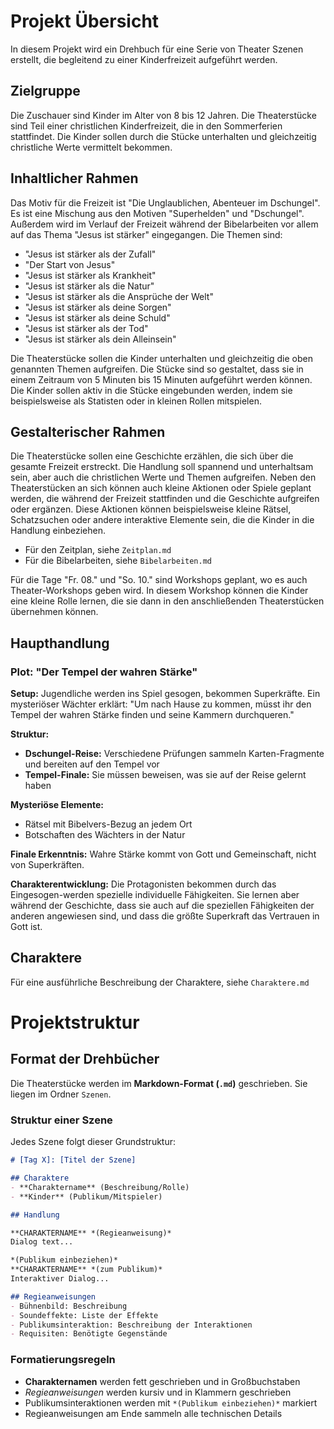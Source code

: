 # Projekt Übersicht

In diesem Projekt wird ein Drehbuch für eine Serie von Theater Szenen erstellt, die begleitend zu einer Kinderfreizeit aufgeführt werden.

## Zielgruppe

Die Zuschauer sind Kinder im Alter von 8 bis 12 Jahren. Die Theaterstücke sind Teil einer christlichen Kinderfreizeit, die in den Sommerferien stattfindet. Die Kinder sollen durch die Stücke unterhalten und gleichzeitig christliche Werte vermittelt bekommen.

## Inhaltlicher Rahmen

Das Motiv für die Freizeit ist "Die Unglaublichen, Abenteuer im Dschungel". Es ist eine Mischung aus den Motiven "Superhelden" und "Dschungel". Außerdem wird im Verlauf der Freizeit während der Bibelarbeiten vor allem auf das Thema "Jesus ist stärker" eingegangen. Die Themen sind:
- "Jesus ist stärker als der Zufall"
- "Der Start von Jesus"
- "Jesus ist stärker als Krankheit"
- "Jesus ist stärker als die Natur"
- "Jesus ist stärker als die Ansprüche der Welt"
- "Jesus ist stärker als deine Sorgen"
- "Jesus ist stärker als deine Schuld"
- "Jesus ist stärker als der Tod"
- "Jesus ist stärker als dein Alleinsein"

Die Theaterstücke sollen die Kinder unterhalten und gleichzeitig die oben genannten Themen aufgreifen. Die Stücke sind so gestaltet, dass sie in einem Zeitraum von 5 Minuten bis 15 Minuten aufgeführt werden können. Die Kinder sollen aktiv in die Stücke eingebunden werden, indem sie beispielsweise als Statisten oder in kleinen Rollen mitspielen.

## Gestalterischer Rahmen

Die Theaterstücke sollen eine Geschichte erzählen, die sich über die gesamte Freizeit erstreckt. Die Handlung soll spannend und unterhaltsam sein, aber auch die christlichen Werte und Themen aufgreifen. Neben den Theaterstücken an sich können auch kleine Aktionen oder Spiele geplant werden, die während der Freizeit stattfinden und die Geschichte aufgreifen oder ergänzen. Diese Aktionen können beispielsweise kleine Rätsel, Schatzsuchen oder andere interaktive Elemente sein, die die Kinder in die Handlung einbeziehen.

- Für den Zeitplan, siehe `Zeitplan.md`
- Für die Bibelarbeiten, siehe `Bibelarbeiten.md`

Für die Tage "Fr. 08." und "So. 10." sind Workshops geplant, wo es auch Theater-Workshops geben wird. In diesem Workshop können die Kinder eine kleine Rolle lernen, die sie dann in den anschließenden Theaterstücken übernehmen können.

## Haupthandlung

### Plot: "Der Tempel der wahren Stärke"

**Setup:**
Jugendliche werden ins Spiel gesogen, bekommen Superkräfte. Ein mysteriöser Wächter erklärt: "Um nach Hause zu kommen, müsst ihr den Tempel der wahren Stärke finden und seine Kammern durchqueren."

**Struktur:**
- **Dschungel-Reise:** Verschiedene Prüfungen sammeln Karten-Fragmente und bereiten auf den Tempel vor
- **Tempel-Finale:** Sie müssen beweisen, was sie auf der Reise gelernt haben

**Mysteriöse Elemente:**
- Rätsel mit Bibelvers-Bezug an jedem Ort
- Botschaften des Wächters in der Natur

**Finale Erkenntnis:**
Wahre Stärke kommt von Gott und Gemeinschaft, nicht von Superkräften.

**Charakterentwicklung:**
Die Protagonisten bekommen durch das Eingesogen-werden spezielle individuelle Fähigkeiten. Sie lernen aber während der Geschichte, dass sie auch auf die speziellen Fähigkeiten der anderen angewiesen sind, und dass die größte Superkraft das Vertrauen in Gott ist.

## Charaktere

Für eine ausführliche Beschreibung der Charaktere, siehe `Charaktere.md`

# Projektstruktur

## Format der Drehbücher

Die Theaterstücke werden im **Markdown-Format (`.md`)** geschrieben. Sie liegen im Ordner `Szenen`.

### Struktur einer Szene

Jedes Szene folgt dieser Grundstruktur:

```markdown
# [Tag X]: [Titel der Szene]

## Charaktere
- **Charaktername** (Beschreibung/Rolle)
- **Kinder** (Publikum/Mitspieler)

## Handlung

**CHARAKTERNAME** *(Regieanweisung)*
Dialog text...

*(Publikum einbeziehen)*
**CHARAKTERNAME** *(zum Publikum)*
Interaktiver Dialog...

## Regieanweisungen
- Bühnenbild: Beschreibung
- Soundeffekte: Liste der Effekte
- Publikumsinteraktion: Beschreibung der Interaktionen
- Requisiten: Benötigte Gegenstände
```

### Formatierungsregeln

- **Charakternamen** werden fett geschrieben und in Großbuchstaben
- *Regieanweisungen* werden kursiv und in Klammern geschrieben
- Publikumsinteraktionen werden mit `*(Publikum einbeziehen)*` markiert
- Regieanweisungen am Ende sammeln alle technischen Details
